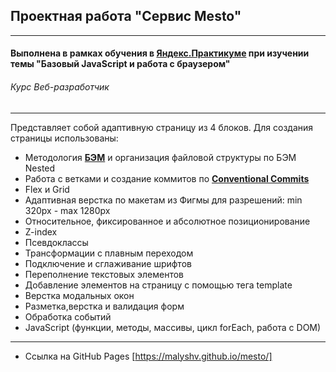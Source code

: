 ## Проектная работа "Сервис Mesto"
------

#### Выполнена в рамках обучения в [**Яндекс.Практикуме**](https://praktikum.yandex.ru/ "Яндекс.Практикум") при изучении темы "Базовый JavaScript и работа с браузером"
###### Курс Веб-разработчик
------

Представляет собой адаптивную страницу из 4 блоков. Для создания страницы использованы:

* Методология [**БЭМ**](https://ru.bem.info/) и организация файловой структуры по БЭМ Nested
* Работа с ветками и создание коммитов по [**Conventional Commits**](https://www.conventionalcommits.org/ru/v1.0.0-beta.4/)
* Flex и Grid
* Адаптивная верстка по макетам из Фигмы для разрешений: min 320px - max 1280px
* Относительное, фиксированное и абсолютное позиционирование
* Z-index
* Псевдоклассы
* Трансформации с плавным переходом
* Подключение и сглаживание шрифтов
* Переполнение текстовых элементов
* Добавление элементов на страницу с помощью тега template
* Верстка модальных окон
* Разметка,верстка и валидация форм
* Обработка событий
* JavaScript (функции, методы, массивы, цикл forEach, работа с DOM)

-----

* Ссылка на GitHub Pages [https://malyshv.github.io/mesto/]

